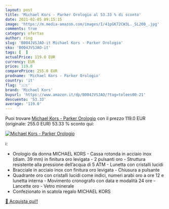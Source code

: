 ```yaml
---
layout: post
title: 'Michael Kors - Parker Orologio al 53.33 % di sconto'
date: 2021-02-05 09:15:15
image: 'https://m.media-amazon.com/images/I/41pGK72CW3L._SL200_.jpg'
comments: true
category: ofertas
author: ring
slug: 'B004JVSJAO-it Michael Kors - Parker Orologio'
sku: 'B004JVSJAO-it'
tags: [  ]
actualPrice: 119.0 EUR
currency: EUR
price: 119.0
comparePrice: 255.0 EUR
prodname: 'Michael Kors - Parker Orologio'
country: 'it'
flag: '🇮🇹'
brand: 'Michael Kors'
buyurl: 'https://www.amazon.it/dp/B004JVSJAO/?tag=tolees00-21'
descuento: '53.33'
average: '119.0'
---
```


Puoi trovare [Michael Kors - Parker Orologio](https://www.amazon.it/dp/B004JVSJAO/?tag=tolees00-21) con il prezzo 119.0 EUR (originale: 255.0 EUR) 53.33 % sconto qui:

[![Michael Kors - Parker Orologio](https://m.media-amazon.com/images/I/41pGK72CW3L._SL200_.jpg)](https://www.amazon.it/dp/B004JVSJAO/?tag=tolees00-21)

ℹ️:

- Orologio da donna MICHAEL KORS - Cassa rotonda in acciaio inox (diam. 39 mm) in finitura oro levigata - 2 pulsanti oro - Struttura resistente alla pressione dell’acqua di 5 ATM - Lunetta con cristalli lucidi
- Bracciale in acciaio inox con finitura oro levigata - Chiusura a pulsante
- Quadrante oro con cristalli lucidi come indici, numeri arabi oro a ore 12 e lunetta interna - Movimento cronografo con data e modalità 24 ore - Lancette oro - Vetro minerale
- Confezionato in scatola regalo MICHAEL KORS

[🛒 Acquista qui!!](https://www.amazon.it/dp/B004JVSJAO/?tag=tolees00-21)
